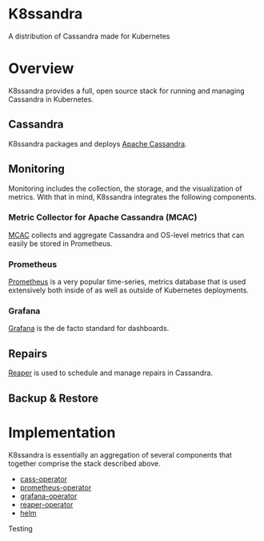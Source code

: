 # K8ssandra
A distribution of Cassandra made for Kubernetes

# Overview
K8ssandra provides a full, open source stack for running and managing Cassandra in Kubernetes.

## Cassandra
K8ssandra packages and deploys [Apache Cassandra](https://cassandra.apache.org/).

## Monitoring
Monitoring includes the collection, the storage, and the visualization of metrics. With that in mind, K8ssandra integrates the following components.

### Metric Collector for Apache Cassandra (MCAC)
[MCAC](https://github.com/datastax/metric-collector-for-apache-cassandra) collects and aggregate Cassandra and OS-level metrics that can easily be stored in Prometheus.

### Prometheus
[Prometheus](https://prometheus.io/) is a very popular time-series, metrics database that is used extensively both inside of as well as outside of Kubernetes deployments.

### Grafana
[Grafana](https://grafana.com/) is the de facto standard for dashboards.

## Repairs
[Reaper](http://cassandra-reaper.io/) is used to schedule and manage repairs in Cassandra.

## Backup & Restore


# Implementation
K8ssandra is essentially an aggregation of several components that  together comprise the stack described above.

* [cass-operator](https://github.com/datastax/cass-operator)
* [prometheus-operator](https://github.com/prometheus-operator/prometheus-operator)
* [grafana-operator](https://github.com/integr8ly/grafana-operator)
* [reaper-operator](https://github.com/thelastpickle/reaper-operator)
* [helm](https://helm.sh)

Testing